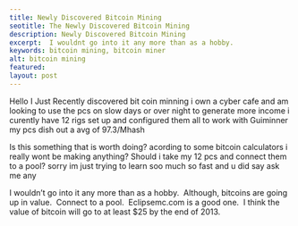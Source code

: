 ```yaml
---
title: Newly Discovered Bitcoin Mining 
seotitle: The Newly Discovered Bitcoin Mining 
description: Newly Discovered Bitcoin Mining 
excerpt:  I wouldnt go into it any more than as a hobby.
keywords: bitcoin mining, bitcoin miner
alt: bitcoin mining
featured: 
layout: post
---
```


<p>Hello I Just Recently discovered bit coin minning i own a cyber cafe and am
  looking to use the pcs on slow days or over night to generate more income i curently
  have 12 rigs set up and configured them all to work with  Guiminner my pcs dish
  out a avg of 97.3/Mhash  <p>
  
 <p> Is this something that is worth doing? acording to some
  bitcoin calculators i really wont be making anything? Should i take my 12 pcs and
  connect them to a pool? sorry im just trying to learn soo much so  fast and u did
  say ask me any<p>
  
<p>I wouldn’t go into it any more than as a hobby.  Although, bitcoins are going up in value.  Connect to a pool.  Eclipsemc.com is a good one.  I think the value of bitcoin will go to at least $25 by the end of 2013.<p>
